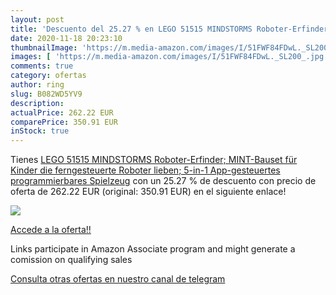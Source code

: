 ```yaml
---
layout: post
title: 'Descuento del 25.27 % en LEGO 51515 MINDSTORMS Roboter-Erfinder; '
date: 2020-11-18 20:23:10
thumbnailImage: 'https://m.media-amazon.com/images/I/51FWF84FDwL._SL200_.jpg'
images: [ 'https://m.media-amazon.com/images/I/51FWF84FDwL._SL200_.jpg' ]
comments: true
category: ofertas
author: ring
slug: B082WD5YV9
description:
actualPrice: 262.22 EUR
comparePrice: 350.91 EUR
inStock: true
---
```


Tienes [LEGO 51515 MINDSTORMS Roboter-Erfinder; MINT-Bauset für Kinder  die ferngesteuerte Roboter lieben; 5-in-1 App-gesteuertes programmierbares Spielzeug](https://www.amazon.de/dp/B082WD5YV9/?tag=redken02-21) con un 25.27 % de descuento con precio de oferta de 262.22 EUR (original: 350.91 EUR) en el siguiente enlace!

[![](https://m.media-amazon.com/images/I/51FWF84FDwL._SL200_.jpg)](https://www.amazon.de/dp/B082WD5YV9/?tag=redken02-21)

[Accede a la oferta!!](https://www.amazon.de/dp/B082WD5YV9/?tag=redken02-21)

Links participate in Amazon Associate program and might generate a comission on qualifying sales

[Consulta otras ofertas en nuestro canal de telegram](https://t.me/s/ofertas25)
